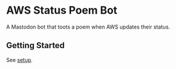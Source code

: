 # AWS Status Poem Bot

A Mastodon bot that toots a poem when AWS updates their status.


## Getting Started

See [setup](./SETUP.md).